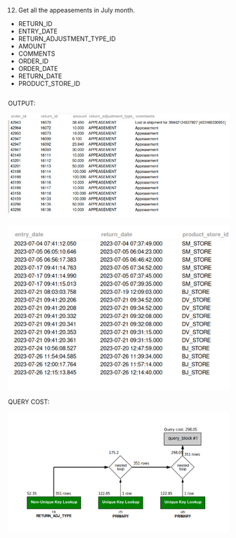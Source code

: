 12. Get all the appeasements in July month.
- RETURN_ID 
- ENTRY_DATE 
- RETURN_ADJUSTMENT_TYPE_ID
- AMOUNT 
- COMMENTS 
- ORDER_ID 
- ORDER_DATE  
- RETURN_DATE
- PRODUCT_STORE_ID 

```sql

```
OUTPUT:

![Alt text](<Screenshot from 2024-02-28 16-35-17.png>)

![Alt text](<Screenshot from 2024-02-28 16-35-35.png>)

QUERY COST:

![Alt text](<Screenshot from 2024-02-28 16-36-35.png>)


